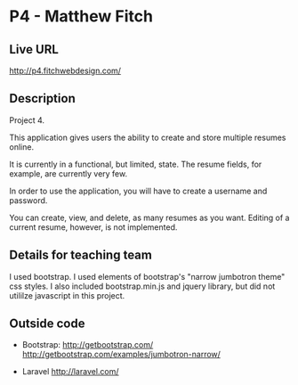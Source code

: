 # P4 - Matthew Fitch

## Live URL
http://p4.fitchwebdesign.com/

## Description
Project 4. 

This application gives users the ability to create and store multiple resumes online.

It is currently in a functional, but limited, state. The resume fields, for example, are currently very few.

In order to use the application, you will have to create a username and password.

You can create, view, and delete, as many resumes as you want. Editing of a current resume, however, is not implemented.

## Details for teaching team
I used bootstrap. I used elements of bootstrap's "narrow jumbotron theme" css styles. I also included bootstrap.min.js and jquery library, but did not utililze javascript in this project.

## Outside code
* Bootstrap: 
http://getbootstrap.com/ 
http://getbootstrap.com/examples/jumbotron-narrow/

* Laravel
http://laravel.com/
